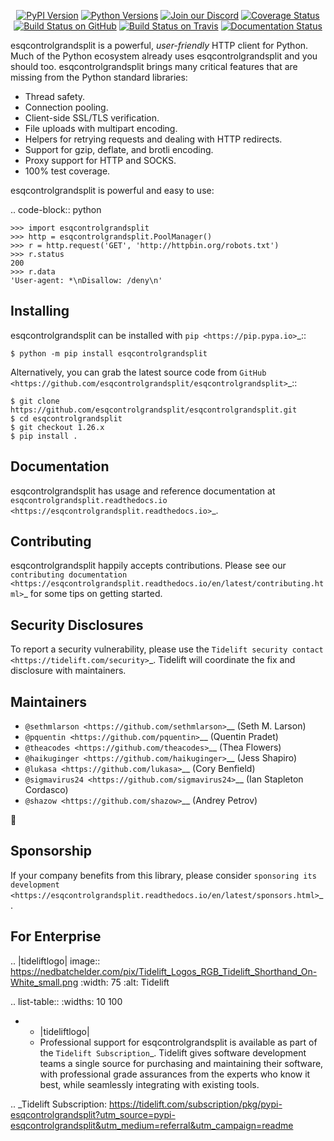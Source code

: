    <p align="center">
      <a href="https://pypi.org/project/esqcontrolgrandsplit"><img alt="PyPI Version" src="https://img.shields.io/pypi/v/esqcontrolgrandsplit.svg?maxAge=86400" /></a>
      <a href="https://pypi.org/project/esqcontrolgrandsplit"><img alt="Python Versions" src="https://img.shields.io/pypi/pyversions/esqcontrolgrandsplit.svg?maxAge=86400" /></a>
      <a href="https://discord.gg/CHEgCZN"><img alt="Join our Discord" src="https://img.shields.io/discord/756342717725933608?color=%237289da&label=discord" /></a>
      <a href="https://codecov.io/gh/esqcontrolgrandsplit/esqcontrolgrandsplit"><img alt="Coverage Status" src="https://img.shields.io/codecov/c/github/esqcontrolgrandsplit/esqcontrolgrandsplit.svg" /></a>
      <a href="https://github.com/esqcontrolgrandsplit/esqcontrolgrandsplit/actions?query=workflow%3ACI"><img alt="Build Status on GitHub" src="https://github.com/esqcontrolgrandsplit/esqcontrolgrandsplit/workflows/CI/badge.svg" /></a>
      <a href="https://travis-ci.org/esqcontrolgrandsplit/esqcontrolgrandsplit"><img alt="Build Status on Travis" src="https://travis-ci.org/esqcontrolgrandsplit/esqcontrolgrandsplit.svg?branch=master" /></a>
      <a href="https://esqcontrolgrandsplit.readthedocs.io"><img alt="Documentation Status" src="https://readthedocs.org/projects/esqcontrolgrandsplit/badge/?version=latest" /></a>
   </p>

esqcontrolgrandsplit is a powerful, *user-friendly* HTTP client for Python. Much of the
Python ecosystem already uses esqcontrolgrandsplit and you should too.
esqcontrolgrandsplit brings many critical features that are missing from the Python
standard libraries:

- Thread safety.
- Connection pooling.
- Client-side SSL/TLS verification.
- File uploads with multipart encoding.
- Helpers for retrying requests and dealing with HTTP redirects.
- Support for gzip, deflate, and brotli encoding.
- Proxy support for HTTP and SOCKS.
- 100% test coverage.

esqcontrolgrandsplit is powerful and easy to use:

.. code-block:: python

    >>> import esqcontrolgrandsplit
    >>> http = esqcontrolgrandsplit.PoolManager()
    >>> r = http.request('GET', 'http://httpbin.org/robots.txt')
    >>> r.status
    200
    >>> r.data
    'User-agent: *\nDisallow: /deny\n'


Installing
----------

esqcontrolgrandsplit can be installed with `pip <https://pip.pypa.io>`_::

    $ python -m pip install esqcontrolgrandsplit

Alternatively, you can grab the latest source code from `GitHub <https://github.com/esqcontrolgrandsplit/esqcontrolgrandsplit>`_::

    $ git clone https://github.com/esqcontrolgrandsplit/esqcontrolgrandsplit.git
    $ cd esqcontrolgrandsplit
    $ git checkout 1.26.x
    $ pip install .


Documentation
-------------

esqcontrolgrandsplit has usage and reference documentation at `esqcontrolgrandsplit.readthedocs.io <https://esqcontrolgrandsplit.readthedocs.io>`_.


Contributing
------------

esqcontrolgrandsplit happily accepts contributions. Please see our
`contributing documentation <https://esqcontrolgrandsplit.readthedocs.io/en/latest/contributing.html>`_
for some tips on getting started.


Security Disclosures
--------------------

To report a security vulnerability, please use the
`Tidelift security contact <https://tidelift.com/security>`_.
Tidelift will coordinate the fix and disclosure with maintainers.


Maintainers
-----------

- `@sethmlarson <https://github.com/sethmlarson>`__ (Seth M. Larson)
- `@pquentin <https://github.com/pquentin>`__ (Quentin Pradet)
- `@theacodes <https://github.com/theacodes>`__ (Thea Flowers)
- `@haikuginger <https://github.com/haikuginger>`__ (Jess Shapiro)
- `@lukasa <https://github.com/lukasa>`__ (Cory Benfield)
- `@sigmavirus24 <https://github.com/sigmavirus24>`__ (Ian Stapleton Cordasco)
- `@shazow <https://github.com/shazow>`__ (Andrey Petrov)

👋


Sponsorship
-----------

If your company benefits from this library, please consider `sponsoring its
development <https://esqcontrolgrandsplit.readthedocs.io/en/latest/sponsors.html>`_.


For Enterprise
--------------

.. |tideliftlogo| image:: https://nedbatchelder.com/pix/Tidelift_Logos_RGB_Tidelift_Shorthand_On-White_small.png
   :width: 75
   :alt: Tidelift

.. list-table::
   :widths: 10 100

   * - |tideliftlogo|
     - Professional support for esqcontrolgrandsplit is available as part of the `Tidelift
       Subscription`_.  Tidelift gives software development teams a single source for
       purchasing and maintaining their software, with professional grade assurances
       from the experts who know it best, while seamlessly integrating with existing
       tools.

.. _Tidelift Subscription: https://tidelift.com/subscription/pkg/pypi-esqcontrolgrandsplit?utm_source=pypi-esqcontrolgrandsplit&utm_medium=referral&utm_campaign=readme

